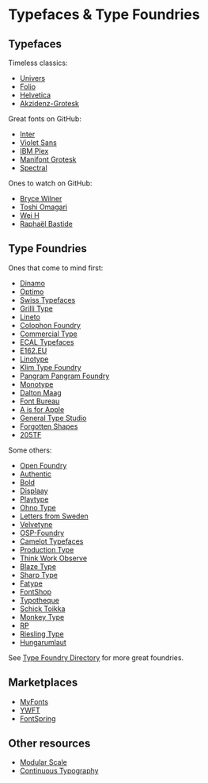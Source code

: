 # Typefaces & Type Foundries

## Typefaces

Timeless classics:
- [Univers](https://en.wikipedia.org/wiki/Univers)
- [Folio](https://en.wikipedia.org/wiki/Folio_(typeface))
- [Helvetica](https://en.wikipedia.org/wiki/Helvetica)
- [Akzidenz-Grotesk](https://en.wikipedia.org/wiki/Akzidenz-Grotesk)

Great fonts on GitHub:
- [Inter](https://github.com/rsms/inter)
- [Violet Sans](https://github.com/violetoffice/violet_sans)
- [IBM Plex](https://github.com/IBM/plex)
- [Manifont Grotesk](https://github.com/Interstices-/Manifont-Grotesk)
- [Spectral](https://github.com/productiontype/Spectral)

Ones to watch on GitHub:
- [Bryce Wilner](https://github.com/brycewilner)
- [Toshi Omagari](https://github.com/tosche)
- [Wei H](https://github.com/weiweihuanghuang)
- [Raphaël Bastide](https://github.com/raphaelbastide)

## Type Foundries

Ones that come to mind first: 
- [Dinamo](https://abcdinamo.com)
- [Optimo](https://optimo.ch)
- [Swiss Typefaces](https://www.swisstypefaces.com)
- [Grilli Type](https://www.grillitype.com)
- [Lineto](https://lineto.com)
- [Colophon Foundry](https://www.colophon-foundry.org)
- [Commercial Type](https://commercialtype.com)
- [ECAL Typefaces](https://ecal-typefaces.ch)
- [E162.EU](http://e162.eu)
- [Linotype](https://www.linotype.com)
- [Klim Type Foundry](https://klim.co.nz)
- [Pangram Pangram Foundry](https://pangrampangram.com)
- [Monotype](https://www.monotype.com)
- [Dalton Maag](https://www.daltonmaag.com/library)
- [Font Bureau](https://fontbureau.typenetwork.com)
- [A is for Apple](http://www.aisforapple.fr)
- [General Type Studio](https://www.generaltypestudio.com)
- [Forgotten Shapes](https://forgotten-shapes.com)
- [205TF](https://www.205.tf)

Some others: 
- [Open Foundry](https://open-foundry.com)
- [Authentic](https://authentic.website)
- [Bold](http://bold.studio)
- [Displaay](https://displaay.net)
- [Playtype](https://playtype.com)
- [Ohno Type](https://ohnotype.co)
- [Letters from Sweden](https://lettersfromsweden.se)
- [Velvetyne](https://velvetyne.fr)
- [OSP-Foundry](http://ospublish.constantvzw.org/foundry)
- [Camelot Typefaces](https://camelot-typefaces.com)
- [Production Type](https://www.productiontype.com)
- [Think Work Observe](https://t-wo.it)
- [Blaze Type](https://blazetype.eu)
- [Sharp Type](https://sharptype.co)
- [Fatype](https://www.fatype.com)
- [FontShop](https://www.fontshop.com)
- [Typotheque](https://www.typotheque.com/fonts)
- [Schick Toikka](https://www.schick-toikka.com)
- [Monkey Type](https://monkeytype.xyz)
- [RP](https://radimpesko.com)
- [Riesling Type](http://www.rieslingtype.com)
- [Hungarumlaut](https://hungarumlaut.com/typefaces.html)

See [Type Foundry Directory](https://typefoundry.directory) for more great foundries.

## Marketplaces
- [MyFonts](https://www.myfonts.com)
- [YWFT](https://www.youworkforthem.com)
- [FontSpring](https://www.fontspring.com)

## Other resources

- [Modular Scale](https://www.modularscale.com/?1&em&1.25)
- [Continuous Typography](https://maxkoehler.com/posts/continuous-typography)